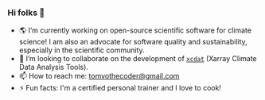 ### Hi folks 👋

- 🌎 I’m currently working on open-source scientific software for climate science! I am also an advocate for software quality and sustainability, especially in the scientific community.
- 👯 I’m looking to collaborate on the development of [`xcdat`](https://github.com/xCDAT/xcdat) (Xarray Climate Data Analysis Tools).
- 📫 How to reach me: tomvothecoder@gmail.com
- ⚡ Fun facts: I'm a certified personal trainer and I love to cook!
